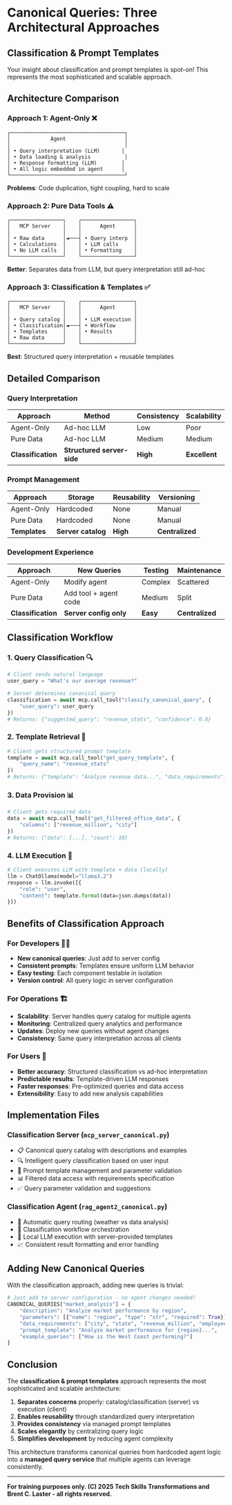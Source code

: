 # Canonical Queries: Three Architectural Approaches

## Classification & Prompt Templates

Your insight about classification and prompt templates is spot-on! This represents the most sophisticated and scalable approach.

## Architecture Comparison

### **Approach 1: Agent-Only** ❌
```
┌─────────────────────────────────────┐
│             Agent                   │
│                                     │
│ • Query interpretation (LLM)       │
│ • Data loading & analysis           │
│ • Response formatting (LLM)        │
│ • All logic embedded in agent      │
└─────────────────────────────────────┘
```
**Problems**: Code duplication, tight coupling, hard to scale

### **Approach 2: Pure Data Tools** ⚠️  
```
┌─────────────────┐    ┌─────────────────┐
│   MCP Server    │    │      Agent      │
│                 │    │                 │
│ • Raw data      │◄───┤ • Query interp  │
│ • Calculations  │    │ • LLM calls     │
│ • No LLM calls  │    │ • Formatting    │
└─────────────────┘    └─────────────────┘
```
**Better**: Separates data from LLM, but query interpretation still ad-hoc

### **Approach 3: Classification & Templates** ✅
```
┌─────────────────┐    ┌─────────────────┐
│   MCP Server    │    │      Agent      │
│                 │    │                 │
│ • Query catalog │    │ • LLM execution │
│ • Classification│◄───┤ • Workflow      │
│ • Templates     │    │ • Results       │
│ • Raw data      │    │                 │
└─────────────────┘    └─────────────────┘
```
**Best**: Structured query interpretation + reusable templates

## Detailed Comparison

### Query Interpretation

| Approach | Method | Consistency | Scalability |
|----------|--------|-------------|-------------|
| Agent-Only | Ad-hoc LLM | Low | Poor |
| Pure Data | Ad-hoc LLM | Medium | Medium |
| **Classification** | **Structured server-side** | **High** | **Excellent** |

### Prompt Management

| Approach | Storage | Reusability | Versioning |
|----------|---------|-------------|------------|
| Agent-Only | Hardcoded | None | Manual |
| Pure Data | Hardcoded | None | Manual |
| **Templates** | **Server catalog** | **High** | **Centralized** |

### Development Experience

| Approach | New Queries | Testing | Maintenance |
|----------|-------------|---------|-------------|
| Agent-Only | Modify agent | Complex | Scattered |
| Pure Data | Add tool + agent code | Medium | Split |
| **Classification** | **Server config only** | **Easy** | **Centralized** |

## Classification Workflow

### 1. **Query Classification** 🔍
```python
# Client sends natural language
user_query = "What's our average revenue?"

# Server determines canonical query  
classification = await mcp.call_tool("classify_canonical_query", {
    "user_query": user_query
})
# Returns: {"suggested_query": "revenue_stats", "confidence": 0.8}
```

### 2. **Template Retrieval** 📝
```python  
# Client gets structured prompt template
template = await mcp.call_tool("get_query_template", {
    "query_name": "revenue_stats"
})
# Returns: {"template": "Analyze revenue data...", "data_requirements": [...]}
```

### 3. **Data Provision** 📊
```python
# Client gets required data
data = await mcp.call_tool("get_filtered_office_data", {
    "columns": ["revenue_million", "city"]
})
# Returns: {"data": [...], "count": 10}
```

### 4. **LLM Execution** 🤖
```python
# Client executes LLM with template + data (locally)
llm = ChatOllama(model="llama3.2")
response = llm.invoke([{
    "role": "user", 
    "content": template.format(data=json.dumps(data))
}])
```

## Benefits of Classification Approach

### **For Developers** 👨‍💻
- **New canonical queries**: Just add to server config
- **Consistent prompts**: Templates ensure uniform LLM behavior  
- **Easy testing**: Each component testable in isolation
- **Version control**: All query logic in server configuration

### **For Operations** 🏗️
- **Scalability**: Server handles query catalog for multiple agents
- **Monitoring**: Centralized query analytics and performance
- **Updates**: Deploy new queries without agent changes
- **Consistency**: Same query interpretation across all clients

### **For Users** 👥
- **Better accuracy**: Structured classification vs ad-hoc interpretation
- **Predictable results**: Template-driven LLM responses
- **Faster responses**: Pre-optimized queries and data access
- **Extensibility**: Easy to add new analysis capabilities

## Implementation Files

### **Classification Server** (`mcp_server_canonical.py`)
- 📋 Canonical query catalog with descriptions and examples
- 🔍 Intelligent query classification based on user input
- 📝 Prompt template management and parameter validation
- 📊 Filtered data access with requirements specification
- ✅ Query parameter validation and suggestions

### **Classification Agent** (`rag_agent2_canonical.py`)
- 🎯 Automatic query routing (weather vs data analysis)
- 🔗 Classification workflow orchestration
- 🤖 Local LLM execution with server-provided templates
- 📈 Consistent result formatting and error handling

## Adding New Canonical Queries

With the classification approach, adding new queries is trivial:

```python
# Just add to server configuration - no agent changes needed!
CANONICAL_QUERIES["market_analysis"] = {
    "description": "Analyze market performance by region",
    "parameters": [{"name": "region", "type": "str", "required": True}],
    "data_requirements": ["city", "state", "revenue_million", "employees"],
    "prompt_template": "Analyze market performance for {region}...",
    "example_queries": ["How is the West Coast performing?"]
}
```

## Conclusion

The **classification & prompt templates** approach represents the most sophisticated and scalable architecture:

1. **Separates concerns** properly: catalog/classification (server) vs execution (client)
2. **Enables reusability** through standardized query interpretation
3. **Provides consistency** via managed prompt templates  
4. **Scales elegantly** by centralizing query logic
5. **Simplifies development** by reducing agent complexity

This architecture transforms canonical queries from hardcoded agent logic into a **managed query service** that multiple agents can leverage consistently.

---

**For training purposes only. (C) 2025 Tech Skills Transformations and Brent C. Laster - all rights reserved.**